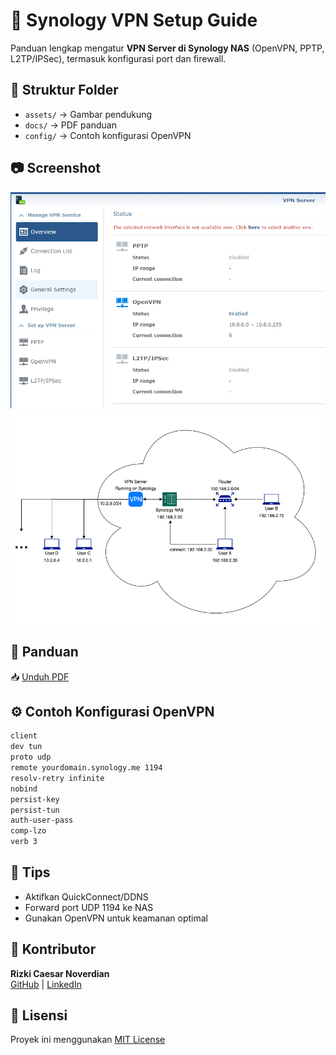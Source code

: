 # 🔐 Synology VPN Setup Guide

Panduan lengkap mengatur **VPN Server di Synology NAS** (OpenVPN, PPTP, L2TP/IPSec), termasuk konfigurasi port dan firewall.

## 📂 Struktur Folder
- `assets/` → Gambar pendukung
- `docs/` → PDF panduan
- `config/` → Contoh konfigurasi OpenVPN

## 📷 Screenshot
![VPN Settings di Synology](assets/vpnsynology.png)
![Topologi Jaringan VPN](assets/Topologisynology.png)

## 📄 Panduan
📥 [Unduh PDF](docs/panduan-setup-vpn-synology.pdf)

## ⚙️ Contoh Konfigurasi OpenVPN

```bash
client
dev tun
proto udp
remote yourdomain.synology.me 1194
resolv-retry infinite
nobind
persist-key
persist-tun
auth-user-pass
comp-lzo
verb 3
```

## 🧠 Tips
- Aktifkan QuickConnect/DDNS
- Forward port UDP 1194 ke NAS
- Gunakan OpenVPN untuk keamanan optimal

## 👤 Kontributor
**Rizki Caesar Noverdian**  
[GitHub](https://github.com/caesarnoverdian) | [LinkedIn](https://linkedin.com/in/...)

## 📜 Lisensi
Proyek ini menggunakan [MIT License](LICENSE)
